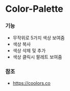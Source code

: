 # Color-Palette

### 기능
* 무작위로 5가지 색상 보여줌
* 색상 복사 
* 색상 삭제 및 추가
* 색상 클릭시 팔레트 보여줌

### 참조
* https://coolors.co
